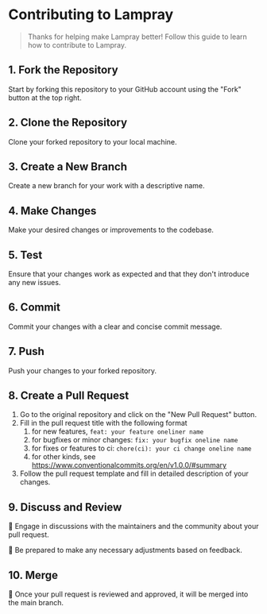 # Contributing to Lampray

> Thanks for helping make Lampray better! Follow this guide to learn how to contribute to Lampray.

## 1. Fork the Repository

Start by forking this repository to your GitHub account using the "Fork" button at the top right.

## 2. Clone the Repository

Clone your forked repository to your local machine.

## 3. Create a New Branch

Create a new branch for your work with a descriptive name.

## 4. Make Changes

Make your desired changes or improvements to the codebase.

## 5. Test

Ensure that your changes work as expected and that they don't introduce any new issues.

## 6. Commit

Commit your changes with a clear and concise commit message.

## 7. Push 

Push your changes to your forked repository.

## 8. Create a Pull Request

1. Go to the original repository and click on the "New Pull Request" button.
2. Fill in the pull request title with the following format
    1. for new features, `feat: your feature oneliner name`
    2. for bugfixes or minor changes: `fix: your bugfix oneline name`
    3. for fixes or features to ci: `chore(ci): your ci change oneline name`
    4. for other kinds, see https://www.conventionalcommits.org/en/v1.0.0/#summary
3. Follow the pull request template and fill in detailed description of your changes.

## 9.  Discuss and Review

💬 Engage in discussions with the maintainers and the community about your pull request.

🤔 Be prepared to make any necessary adjustments based on feedback.

## 10. Merge

🎉 Once your pull request is reviewed and approved, it will be merged into the main branch.